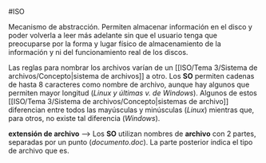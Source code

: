 #ISO

Mecanismo de abstracción. Permiten almacenar información en el disco y poder volverla a leer más adelante sin que el usuario tenga que preocuparse por la forma y lugar físico de almacenamiento de la información y ni del funcionamiento real de los discos.

Las reglas para nombrar los archivos varían de un [[ISO/Tema 3/Sistema de archivos/Concepto|sistema de archivos]] a otro. Los **SO** permiten cadenas de hasta 8 caracteres como nombre de archivo, aunque hay algunos que permiten mayor longitud (*Linux y últimas v. de Windows*). Algunos de estos [[ISO/Tema 3/Sistema de archivos/Concepto|sistemas de archivo]] diferencian entre todos las mayúsculas y minúsculas (*Linux*) mientras que, para otros, no existe tal diferencia (*Windows*). 

**extensión de archivo** --> Los **SO** utilizan nombres de **archivo** con 2 partes, separadas por un punto (*documento.doc*). La parte posterior indica el tipo de archivo que es.